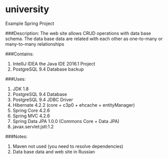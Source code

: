 # university
Example Spring Project

###Description:
The web site allows CRUD operations with data base schema. 
The data base data are related with each other as one-to-many or many-to-many relationships

###Contains:
1. IntelliJ IDEA the Java IDE 2016.1 Project
2. PostgreSQL 9.4 Database backup

###Uses:
1. JDK 1.8
2. PostgreSQL 9.4 Database
3. PostgreSQL 9.4 JDBC Driver
3. Hibernate 4.2.2 (core + c3p0 + ehcache + entityManager)
4. Spring Core 4.2.6
5. Spring MVC 4.2.6
6. Spring Data JPA 1.0.0 (Commons Core + Data JPA)
7. javax.servlet:jstl:1.2

###Notes:
1. Maven not used (you need to resolve dependencies)
2. Data base data and web site in Russian
